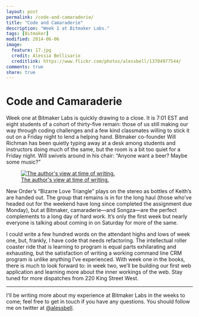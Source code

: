```yaml
---
layout: post
permalink: /code-and-camaraderie/
title: "Code and Camaraderie"
description: "Week 1 at Bitmaker Labs."
tags: [Bitmaker]
modified: 2014-06-06
image:
  feature: 17.jpg
  credit: Alessia Bellisario
  creditlink: https://www.flickr.com/photos/alessbell/13704977544/
comments: true
share: true
---
```

# Code and Camaraderie

Week one at Bitmaker Labs is quickly drawing to a close. It is 7:01 EST and eight students of a cohort of thirty-five remain: those of us still making our way through coding challenges and a few kind classmates willing to stick it out on a Friday night to lend a helping hand. Bitmaker co-founder Will Richman has been quietly typing away at a desk among students and instructors doing much of the same, but the room is a bit too quiet for a Friday night. Will swivels around in his chair: “Anyone want a beer? Maybe some music?”

<figure>
<a href="https://d262ilb51hltx0.cloudfront.net/max/800/1*7OzQX9jjmFXIUjnDhVCnjg.jpeg" title="The author's view at time of writing"><img src="https://d262ilb51hltx0.cloudfront.net/max/800/1*7OzQX9jjmFXIUjnDhVCnjg.jpeg" alt="The author's view at time of writing."></a><figcaption><a href="https://d262ilb51hltx0.cloudfront.net/max/800/1*7OzQX9jjmFXIUjnDhVCnjg.jpeg" title="The author's view at time of writing.">The author's view at time of writing.</a></figcaption>
</figure>

New Order’s “Bizarre Love Triangle” plays on the stereo as bottles of Keith’s are handed out. The group that remains is in for the long haul (those who’ve headed out for the weekend have long since completed the assignment due Monday), but at Bitmaker, camaraderie—and Songza—are the perfect complements to a long day of hard work. It’s only the first week but nearly everyone is talking about coming in on Saturday for more of the same.

I could write a few hundred words on the attendant highs and lows of week one, but, frankly, I have code that needs refactoring. The intellectual roller coaster ride that is learning to program is equal parts exhilarating and exhausting, but the satisfaction of writing a working command line CRM program is unlike anything I’ve experienced. With week one in the books, there is much to look forward to: in week two, we’ll be building our first web application and learning more about the inner workings of the web. Stay tuned for more dispatches from 220 King Street West.

***
I'll be writing more about my experience at Bitmaker Labs in the weeks to come; feel free to get in touch if you have any questions. You should follow me on twitter at [@alessbell](http://www.twitter.com/alessbell).